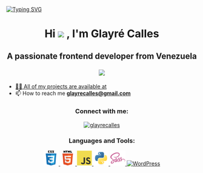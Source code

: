 [![Typing SVG](https://readme-typing-svg.demolab.com?font=Fira+Code&duration=1000&pause=1000&width=435&lines=Hola+Soy+Glayr%C3%A9;Soy+desarrollador+FullStack)](https://git.io/typing-svg)

<h1 align="center">Hi <img src= https://www.emojiall.com/images/60/microsoft-teams/1f44b.png /> , I'm Glayré Calles</h1>

<h2 align="center">A passionate frontend developer from Venezuela </h2>

<h3 align="center"> <img src= https://www.emojiall.com/images/60/skype/1f469-200d-1f4bb.png > </h3>

- <a href="https://glayre.github.io/Curso21/HTML/PORTAFOLIO/Proyecto.html"> 👨‍💻 All of my projects are available at </a>
- 📫 How to reach me **glayrecalles@gmail.com**

<h3 align="center">Connect with me:</h3>
<p align="center">
<a href="https://linkedin.com/in/glayrecalles" target="blank"><img align="center" src="https://raw.githubusercontent.com/rahuldkjain/github-profile-readme-generator/master/src/images/icons/Social/linked-in-alt.svg" alt="glayrecalles" height="30" width="40" /></a>
</p>

<h3 align="center">Languages and Tools:</h3>
<p align="center"> <a href="https://www.w3schools.com/css/" target="_blank" rel="noreferrer"> <img src="https://raw.githubusercontent.com/devicons/devicon/master/icons/css3/css3-original-wordmark.svg" alt="css3" width="40" height="40"/> </a> <a href="https://www.w3.org/html/" target="_blank" rel="noreferrer"> <img src="https://raw.githubusercontent.com/devicons/devicon/master/icons/html5/html5-original-wordmark.svg" alt="html5" width="40" height="40"/> </a> <a href="https://developer.mozilla.org/en-US/docs/Web/JavaScript" target="_blank" rel="noreferrer"> <img src="https://raw.githubusercontent.com/devicons/devicon/master/icons/javascript/javascript-original.svg" alt="javascript" width="40" height="40"/> </a> <a href="https://www.python.org" target="_blank" rel="noreferrer"> <img src="https://raw.githubusercontent.com/devicons/devicon/master/icons/python/python-original.svg" alt="python" width="40" height="40"/> </a> <a href="https://sass-lang.com" target="_blank" rel="noreferrer"> <img src="https://raw.githubusercontent.com/devicons/devicon/master/icons/sass/sass-original.svg" alt="sass" width="40" height="40"/> </a> <a href="https://wordpress.com/es/" target="_blank"> <img src="https://upload.wikimedia.org/wikipedia/commons/thumb/a/ae/WordPress.svg/1200px-WordPress.svg.png" alt="WordPress" width="60"/> </a>
</p>


<!--  <p align="center">
  <img src="https://github-readme-stats.vercel.app/api/top-langs/?username=Haonter&layout=donut-vertical&hide_border=true&border_radius=20&title_color=ffffff&text_color=ffffff&bg_color=DEG,001f34,00709a,001f34&card_width=320px">
</p> -->








